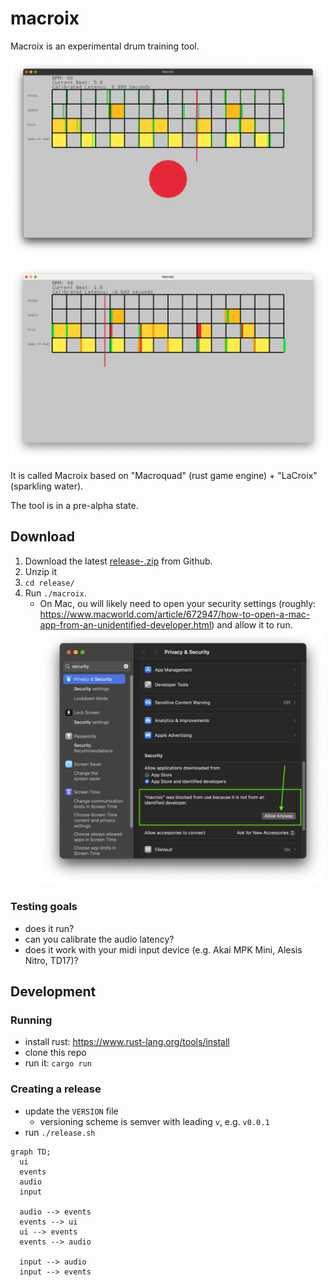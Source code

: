 # macroix

Macroix is an experimental drum training tool.

![work in progress screenshot](./screenshot.png)

![scoring hits](./scores.png)

It is called Macroix based on "Macroquad" (rust game engine) + "LaCroix" (sparkling water).

The tool is in a pre-alpha state.

## Download

1. Download the latest [release-<version>.zip](https://github.com/nathanleiby/macroix/releases) from Github.
2. Unzip it
3. `cd release/`
4. Run `./macroix`.
   - On Mac, ou will likely need to open your security settings (roughly: https://www.macworld.com/article/672947/how-to-open-a-mac-app-from-an-unidentified-developer.html) and allow it to run.
     ![mac security settings](./mac-security-settings.png)

### Testing goals

- does it run?
- can you calibrate the audio latency?
- does it work with your midi input device (e.g. Akai MPK Mini, Alesis Nitro, TD17)?

## Development

### Running

- install rust: https://www.rust-lang.org/tools/install
- clone this repo
- run it: `cargo run`

### Creating a release

- update the `VERSION` file
  - versioning scheme is semver with leading `v`, e.g. `v0.0.1`
- run `./release.sh`

```mermaid
graph TD;
  ui
  events
  audio
  input

  audio --> events
  events --> ui
  ui --> events
  events --> audio

  input --> audio
  input --> events



```
